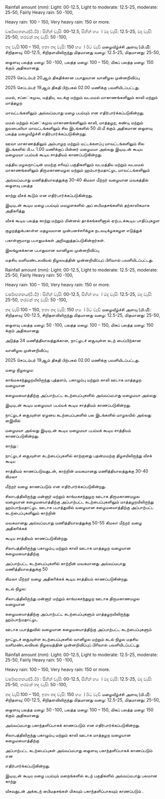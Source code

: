 Rainfall amount (mm): Light: 00-12.5, Light to moderate: 12.5-25, moderate: 25-50, Fairly Heavy rain: 50 -100,

Heavy rain: 100 – 150, Very heavy rain: 150 or more.

වර්ෂාපතනය(මි.මී) : සිහින් වැසි: 00-12.5, සිහින් හ ෝ මද වැසි: 12.5-25, මද වැසි: 25-50, තරමක් තද වැසි: 50 -100,

තද වැසි:100 – 150, ඉතා තද වැසි: 150 හ ෝ ඊට වැඩි மழைவீழ்ச்சி அளவு (மி.மீ): சிறிதளவு: 00-12.5, சிறிதளவிலிருந்து மிதமானது வழை: 12.5-25, மிதமானது: 25-50,

ஓைளவு பலத்த மழை: 50 -100, பலத்த மழை: 100 – 150, மிகப் பலத்த மழை: 150 க்கும் அதிகமானது

2025 செப்டம்பர் 20ஆம் திகதிக்கான பபாதுவான வானிழல முன்னறிவிப்பு

2025 செப்டம்பர் 19ஆம் திகதி பிற்பகல் 02.00 மணிக்கு பவளியிடப்பட்டது.

மமல், சப்ைகமுவ, மத்திய, வடக்கு மற்றும் வடமமல் மாகாணங்களிலும் காலி மற்றும் மாத்தழற

மாவட்டங்களிலும் அவ்வப்மபாது மழை பபய்யும் என எதிர்பார்க்கப்படுகின்றது.

மமல் மற்றும் சப்ைகமுவ மாகாணங்களிலும் காலி, மாத்தழற, கண்டி மற்றும் நுவபைலியா மாவட்டங்களிலும் சில இடங்களில் 50 மி.மீ க்கும் அதிகமான ஓைளவு பலத்த மழைவீழ்ச்சி எதிர்பார்க்கப்படுகின்றது.

ஊவா மாகாணத்திலும் அம்பாழற மற்றும் மட்டக்களப்பு மாவட்டங்களிலும் சில இடங்களில் பி.ப. 1.00 மணிக்குப் பின்னர் மழைமயா அல்லது இடியுடன் கூடிய மழைமயா பபய்யக் கூடிய சாத்தியம் காணப்படுகின்றது.

மத்திய மழலநாட்டின் மமற்கு சாிவுப் பகுதிகளிலும் வடமத்திய மற்றும் வடமமல் மாகாணங்களிலும் திருமகாணமழல மற்றும் ஹம்பாந்மதாட்ழட மாவட்டங்களிலும்

அவ்வப்மபாது மணித்தியாலத்துக்கு 30-40 கிமலா மீற்றர் வழையான மவகத்தில் ஓைளவு பலத்த

காற்று வீசக் கூடும் என எதிர்பார்க்கப்படுகின்றது.

இடியுடன் கூடிய மழை பபய்யும் மவழளகளில் அப் பிைமதசங்களில் தற்காலிகமாக அதிகாித்து

வீசக் கூடிய பலத்த காற்று மற்றும் மின்னல் தாக்கங்களினால் ஏற்படக்கூடிய பாதிப்புகழள

குழறத்துக்பகாள்ள மதழவயான முன்பனச்சாிக்ழக நடவடிக்ழககழள எடுத்துக்

பகாள்ளுமாறு பபாதுமக்கள் அறிவுறுத்தப்படுகின்றார்கள்.

இலங்ழகக்கான பபாதுவான வானிழல முன்னறிவிப்பு

மதசிய வளிமண்டலவியல் நிழலயத்தின் முன்னறிவிப்புப் பிாிவால் பவளியிடப்பட்டது.

Rainfall amount (mm): Light: 00-12.5, Light to moderate: 12.5-25, moderate: 25-50, Fairly Heavy rain: 50 -100,

Heavy rain: 100 – 150, Very heavy rain: 150 or more.

වර්ෂාපතනය(මි.මී) : සිහින් වැසි: 00-12.5, සිහින් හ ෝ මද වැසි: 12.5-25, මද වැසි: 25-50, තරමක් තද වැසි: 50 -100,

තද වැසි:100 – 150, ඉතා තද වැසි: 150 හ ෝ ඊට වැඩි மழைவீழ்ச்சி அளவு (மி.மீ): சிறிதளவு: 00-12.5, சிறிதளவிலிருந்து மிதமானது வழை: 12.5-25, மிதமானது: 25-50,

ஓைளவு பலத்த மழை: 50 -100, பலத்த மழை: 100 – 150, மிகப் பலத்த மழை: 150 க்கும் அதிகமானது

அடுத்த 24 மணித்தியாலத்துக்கான, நாட்ழடச் சூைவுள்ள கடற் பைப்பிற்கான

வானிழல முன்னறிவிப்பு

2025 செப்டம்பர் 19ஆம் திகதி பிற்பகல் 02.00 மணிக்கு பவளியிடப்பட்டது.

மழை நிழலழம:

காங்மகசந்துழறயிலிருந்து புத்தளம், பகாழும்பு மற்றும் காலி ஊடாக மாத்தழற வழையான

கழைமயாைத்திற்கு அப்பாற்பட்ட கடற்பைப்புகளில் அவ்வப்மபாது மழைமயா அல்லது

இடியுடன் கூடிய மழைமயா பபய்யக் கூடிய சாத்தியம் காணப்படுகின்றது.

நாட்ழடச் சூைவுள்ள ஏழனய கடற்பைப்புகளில் பல இடங்களில் மாழலயில் அல்லது இைவில்

மழைமயா அல்லது இடியுடன் கூடிய மழைமயா பபய்யக் கூடிய சாத்தியம் காணப்படுகின்றது.

காற்று :

நாட்ழடச் சூைவுள்ள கடற்பைப்புகளில் காற்றானது பதன்மமற்கு திழசயிலிருந்து வீசக் கூடிய

சாத்தியம் காணப்படுவதுடன், காற்றின் மவகமானது மணித்தியாலத்துக்கு 30-40 கிமலா

மீற்றர் வழை காணப்படும் என எதிர்பார்க்கப்படுகின்றது.

சிலாபத்திலிருந்து மன்னார் மற்றும் காங்மகசந்துழற ஊடாக திருமகாணமழல வழையான கழைமயாைத்திற்கு அப்பாற்பட்ட கடற்பைப்புகளிலும் மாத்தழறயிலிருந்து ஹம்பாந்மதாட்ழட ஊடாக பபாத்துவில் வழையான கழைமயாைத்திற்கு அப்பாற்பட்ட கடற்பைப்புகளிலும் காற்றின்

மவகமானது அவ்வப்மபாது மணித்தியாலத்துக்கு 50-55 கிமலா மீற்றர் வழை அதிகாிக்கக்

கூடிய சாத்தியம் காணப்படுகின்றது.

சிலாபத்திலிருந்து பகாழும்பு மற்றும் காலி ஊடாக மாத்தழற வழையான கழைமயாைத்திற்கு

அப்பாற்பட்ட கடற்பைப்புகளில் காற்றின் மவகமானது அவ்வப்மபாது மணித்தியாலத்துக்கு 50

கிமலா மீற்றர் வழை அதிகாிக்கக் கூடிய சாத்தியம் காணப்படுகின்றது.

கடல் நிழல:

சிலாபத்திலிருந்து மன்னார் மற்றும் காங்மகசந்துழற ஊடாக திருமகாணமழல வழையான

கழைமயாைத்திற்கு அப்பாற்பட்ட கடற்பைப்புகளும் மாத்தழறயிலிருந்து ஹம்பாந்மதாட்ழட

ஊடாக பபாத்துவில் வழையான கழைமயாைத்திற்கு அப்பாற்பட்ட கடற்பைப்புகளும்

நாட்ழடச் சூைவுள்ள கடற்பைப்புகளில் வானிழல மற்றும் கடல் நிழல மதசிய வளிமண்டலவியல் நிழலயத்தின் முன்னறிவிப்புப் பிாிவால் பவளியிடப்பட்டது

Rainfall amount (mm): Light: 00-12.5, Light to moderate: 12.5-25, moderate: 25-50, Fairly Heavy rain: 50 -100,

Heavy rain: 100 – 150, Very heavy rain: 150 or more.

වර්ෂාපතනය(මි.මී) : සිහින් වැසි: 00-12.5, සිහින් හ ෝ මද වැසි: 12.5-25, මද වැසි: 25-50, තරමක් තද වැසි: 50 -100,

තද වැසි:100 – 150, ඉතා තද වැසි: 150 හ ෝ ඊට වැඩි மழைவீழ்ச்சி அளவு (மி.மீ): சிறிதளவு: 00-12.5, சிறிதளவிலிருந்து மிதமானது வழை: 12.5-25, மிதமானது: 25-50,

ஓைளவு பலத்த மழை: 50 -100, பலத்த மழை: 100 – 150, மிகப் பலத்த மழை: 150 க்கும் அதிகமானது

அவ்வப்மபாது பகாந்தளிப்பாகக் காணப்படும் என எதிர்பார்க்கப்படுகின்றது.

சிலாபத்திலிருந்து பகாழும்பு மற்றும் காலி ஊடாக மாத்தழற வழையான கழைமயாைத்திற்கு

அப்பாற்பட்ட கடற்பைப்புகள் அவ்வப்மபாது ஓைளவு பகாந்தளிப்பாகக் காணப்படும் என

எதிர்பார்க்கப்படுகின்றது.

இடியுடன் கூடிய மழை பபய்யும் மநைங்களில் கடற் பகுதிகளில் அவ்வப்மபாது பலமான காற்று

வீசுவதுடன் அக்கடற் பிைமதசங்கள் மிகவும் பகாந்தளிப்பாகவும் காணப்படும் .